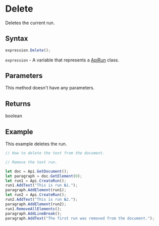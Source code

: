 # Delete

Deletes the current run.

## Syntax

```javascript
expression.Delete();
```

`expression` - A variable that represents a [ApiRun](../ApiRun.md) class.

## Parameters

This method doesn't have any parameters.

## Returns

boolean

## Example

This example deletes the run.

```javascript editor-docx
// How to delete the text from the document.

// Remove the text run.

let doc = Api.GetDocument();
let paragraph = doc.GetElement(0);
let run1 = Api.CreateRun();
run1.AddText("This is run №1.");
paragraph.AddElement(run1);
let run2 = Api.CreateRun();
run2.AddText("This is run №2.");
paragraph.AddElement(run2);
run1.RemoveAllElements();
paragraph.AddLineBreak();
paragraph.AddText("The first run was removed from the document.");
```
